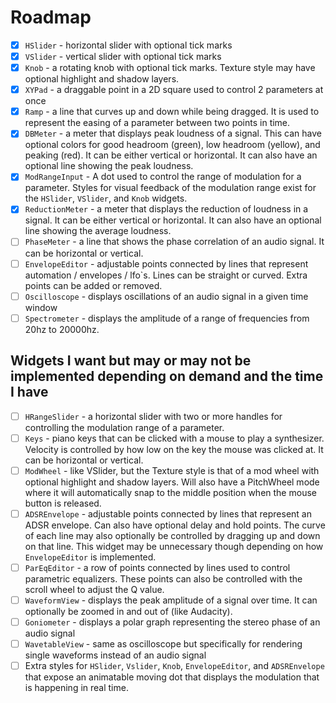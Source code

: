 # Roadmap

* [x] `HSlider` - horizontal slider with optional tick marks
* [x] `VSlider` - vertical slider with optional tick marks
* [x] `Knob` - a rotating knob with optional tick marks. Texture style may have optional highlight and shadow layers.
* [x] `XYPad` - a draggable point in a 2D square used to control 2 parameters at once
* [x] `Ramp` - a line that curves up and down while being dragged. It is used to represent the easing of a parameter between two points in time.
* [x] `DBMeter` - a meter that displays peak loudness of a signal. This can have optional colors for good headroom (green), low headroom (yellow), and peaking (red). It can be either vertical or horizontal. It can also have an optional line showing the peak loudness.
* [x] `ModRangeInput` - A dot used to control the range of modulation for a parameter. Styles for visual feedback of the modulation range exist for the `HSlider`, `VSlider`, and `Knob` widgets.
* [x] `ReductionMeter` - a meter that displays the reduction of loudness in a signal. It can be either vertical or horizontal. It can also have an optional line showing the average loudness.
* [ ] `PhaseMeter` - a line that shows the phase correlation of an audio signal. It can be horizontal or vertical.
* [ ] `EnvelopeEditor` - adjustable points connected by lines that represent automation / envelopes / lfo`s. Lines can be straight or curved. Extra points can be added or removed.
* [ ] `Oscilloscope` - displays oscillations of an audio signal in a given time window
* [ ] `Spectrometer` - displays the amplitude of a range of frequencies from 20hz to 20000hz.

## Widgets I want but may or may not be implemented depending on demand and the time I have

* [ ] `HRangeSlider` - a horizontal slider with two or more handles for controlling the modulation range of a parameter.
* [ ] `Keys` - piano keys that can be clicked with a mouse to play a synthesizer. Velocity is controlled by how low on the key the mouse was clicked at. It can be horizontal or vertical.
* [ ] `ModWheel` - like VSlider, but the Texture style is that of a mod wheel with optional highlight and shadow layers. Will also have a PitchWheel mode where it will automatically snap to the middle position when the mouse button is released.
* [ ] `ADSREnvelope` - adjustable points connected by lines that represent an ADSR envelope. Can also have optional delay and hold points. The curve of each line may also optionally be controlled by dragging up and down on that line. This widget may be unnecessary though depending on how `EnvelopeEditor` is implemented.
* [ ] `ParEqEditor` - a row of points connected by lines used to control parametric equalizers. These points can also be controlled with the scroll wheel to adjust the Q value.
* [ ] `WaveformView` - displays the peak amplitude of a signal over time. It can optionally be zoomed in and out of (like Audacity).
* [ ] `Goniometer` - displays a polar graph representing the stereo phase of an audio signal
* [ ] `WavetableView` - same as oscilloscope but specifically for rendering single waveforms instead of an audio signal
* [ ] Extra styles for `HSlider`, `Vslider`, `Knob`, `EnvelopeEditor`, and `ADSREnvelope` that expose an animatable moving dot that displays the modulation that is happening in real time.